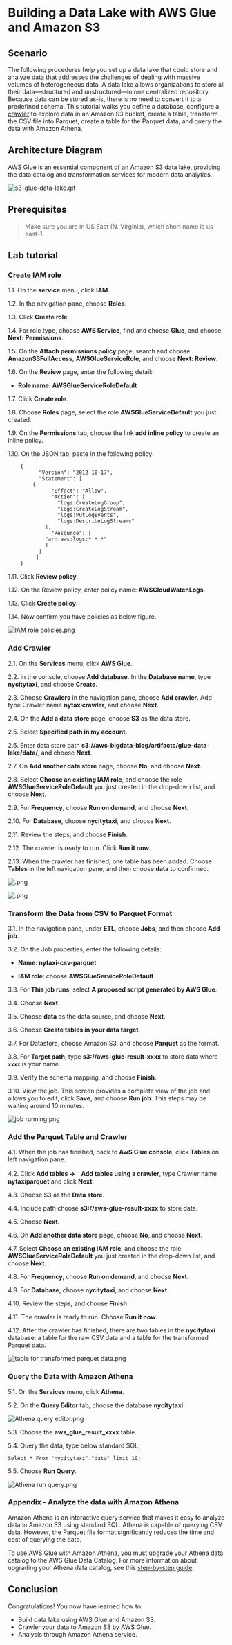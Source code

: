 Building a Data Lake with AWS Glue and Amazon S3
================================================================


## Scenario
The following procedures help you set up a data lake that could store and analyze data that addresses the challenges of dealing with massive volumes of heterogeneous data. A data lake allows organizations to store all their data—structured and unstructured—in one centralized repository. Because data can be stored as-is, there is no need to convert it to a predefined schema. This tutorial walks you define a database, configure a [crawler](https://docs.aws.amazon.com/glue/latest/dg/add-crawler.html) to explore data in an Amazon S3 bucket, create a table, transform the CSV file into Parquet, create a table for the Parquet data, and query the data with Amazon Athena.


## Architecture Diagram
AWS Glue is an essential component of an Amazon S3 data lake, providing the data catalog and transformation services for modern data analytics.

![s3-glue-data-lake.gif](/images/s3-glue-data-lake.gif)


## Prerequisites

>Make sure you are in US East (N. Virginia), which short name is us-east-1.


## Lab tutorial
### Create IAM role

1.1. On the **service** menu, click **IAM**.

1.2. In the navigation pane, choose **Roles**.

1.3. Click **Create role**.

1.4. For role type, choose **AWS Service**, find and choose **Glue**, and choose **Next: Permissions**.

1.5. On the **Attach permissions policy** page, search and choose **AmazonS3FullAccess**, **AWSGlueServiceRole**, and choose **Next: Review**.

1.6. On the **Review** page, enter the following detail:

* **Role name: AWSGlueServiceRoleDefault**

1.7. Click **Create role**.

1.8. Choose **Roles** page, select the role **AWSGlueServiceDefault** you just created.

1.9. On the **Permissions** tab, choose the link **add inline policy** to create an inline policy.

1.10. On the JSON tab, paste in the following policy:

        {
              "Version": "2012-10-17",
              "Statement": [
            {
                  "Effect": "Allow",
                  "Action": [
                    "logs:CreateLogGroup",
                    "logs:CreateLogStream",
                    "logs:PutLogEvents",
                    "logs:DescribeLogStreams"
                ],
                  "Resource": [
                "arn:aws:logs:*:*:*"
                ]
              }
             ]
        }

1.11. Click **Review policy**.

1.12. On the Review policy, enter policy name: **AWSCloudWatchLogs**.

1.13. Click **Create policy**.

1.14. Now confirm you have policies as below figure.

![IAM role policies.png](/images/IAM-role-policies.png)


### Add Crawler

2.1. On the **Services** menu, click **AWS Glue**.

2.2. In the console, choose **Add database**. In the **Database name**, type **nycitytaxi**, and choose **Create**.

2.3. Choose **Crawlers** in the navigation pane, choose **Add crawler**. Add type Crawler name **nytaxicrawler**, and choose **Next**.

2.4. On the **Add a data store** page, choose **S3** as the data store.

2.5. Select **Specified path in my account**.

2.6. Enter data store path **s3://aws-bigdata-blog/artifacts/glue-data-lake/data/**, and choose **Next**.

2.7. On **Add another data store** page, choose **No**, and choose **Next**.

2.8. Select **Choose an existing IAM role**, and choose the role  **AWSGlueServiceRoleDefault** you just created in the drop-down list, and choose **Next**.

2.9. For **Frequency**, choose **Run on demand**, and choose **Next**.

2.10. For **Database**, choose **nycitytaxi**, and choose **Next**.

2.11. Review the steps, and choose **Finish**.

2.12. The crawler is ready to run. Click **Run it now**.

2.13. When the crawler has finished, one table has been added. Choose **Tables** in the left navigation pane, and then choose **data** to confirmed.

![.png](/images/AWS-Glue-table-has-been-added.png)

![.png](/images/table-information.png)


### Transform the Data from CSV to Parquet Format

3.1. In the navigation pane, under **ETL**, choose **Jobs**, and then choose **Add job**.

3.2. On the Job properties, enter the following details:

* **Name: nytaxi-csv-parquet**
    
* **IAM role**: choose **AWSGlueServiceRoleDefault**

3.3. For **This job runs**, select **A proposed script generated by AWS Glue**.

3.4. Choose **Next**.

3.5. Choose **data** as the data source, and choose **Next**.

3.6. Choose **Create tables in your data target**.

3.7. For Datastore, choose Amazon S3, and choose **Parquet** as the format.

3.8. For **Target path**, type **s3://aws-glue-result-xxxx** to store data where **`xxxx`** is your name.

3.9. Verify the schema mapping, and choose **Finish**.

3.10. View the job. This screen provides a complete view of the job and allows you to edit, click **Save**, and choose **Run job**. This steps may be waiting around 10 minutes.

![job running.png](/images/job-running.png)


### Add the Parquet Table and Crawler

4.1. When the job has finished, back to **AwS Glue console**, click **Tables** on left navigation pane.

4.2. Click **Add tables ->　Add tables using a crawler**, type Crawler name **nytaxiparquet** and click **Next**.

4.3. Choose S3 as the **Data store**.

4.4. Include path choose **s3://aws-glue-result-xxxx** to store data.

4.5. Choose **Next**.

4.6. On **Add another data store** page, choose **No**, and choose **Next**.

4.7. Select **Choose an existing IAM role**, and choose the role  **AWSGlueServiceRoleDefault** you just created in the drop-down list, and choose **Next**.

4.8. For **Frequency**, choose **Run on demand**, and choose **Next**.

4.9. For **Database**, choose **nycitytaxi**, and choose **Next**.

4.10. Review the steps, and choose **Finish**.

4.11. The crawler is ready to run. Choose **Run it now**.

4.12. After the crawler has finished, there are two tables in the **nycitytaxi** database: a table for the raw CSV data and a table for the transformed Parquet data.

![table for transformed parquet data.png](/images/table-for-transformed-parquet-data.png)


### Query the Data with Amazon Athena

5.1. On the **Services** menu, click **Athena**.

5.2. On the **Query Editor** tab, choose the database **nycitytaxi**.

![Athena query editor.png](/images/Athena-query-editor.png)

5.3. Choose the **aws_glue_result_xxxx** table.

5.4. Query the data, type below standard SQL:

    Select * From "nycitytaxi"."data" limit 10;

5.5. Choose **Run Query**.

![Athena run query.png](/images/Athena-run-query.png)


### Appendix - Analyze the data with Amazon Athena

Amazon Athena is an interactive query service that makes it easy to analyze data in Amazon S3 using standard SQL. Athena is capable of querying CSV data. However, the Parquet file format significantly reduces the time and cost of querying the data. 

To use AWS Glue with Amazon Athena, you must upgrade your Athena data catalog to the AWS Glue Data Catalog. For more information about upgrading your Athena data catalog, see this [step-by-step guide](https://docs.aws.amazon.com/athena/latest/ug/glue-upgrade.html).


## Conclusion

Congratulations! You now have learned how to:

* Build data lake using AWS Glue and Amazon S3.
* Crawler your data to Amazon S3 by AWS Glue.
* Analysis through Amazon Athena service.

